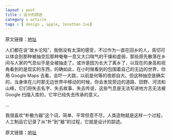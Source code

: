 ```yaml
---
layout : post
title : 设计的踪迹
category : article
tags : [ design , apple, Jonathan Ive]
---
```


原文链接：[地址](http://www.hi-id.com/?p=2716)

人们都在说“故乡沦陷”，我倒没有太深的感受，不过作为一直在回乡的人，真切可以体会到那种被抽空后那种奄奄一息又大口喘气的干燥和虚弱，那些原先散落在乡间与人家的气息似乎是全被抽走了。或许是因为长大了离乡了，以现在的身高和视角看到的是现实的东西，的确如此，在小时候看到的包围着自己的无边的世界，你用 Google Maps 去看，会吓一大跳，以前是何等的夜郎自大。但这种抽空是确实的，当身体在儿时那无边世界中移动的时候，你会发现旁边的道路、田野、河流和山峰，它们将失去名字、失去故事、失去传说，这些气息是无法写进地方志无法被 Google 扫描入库的，它早已经失去传承的意义。

... 

我很喜欢“朴散为器”这个词，简单、平常但意不尽，人类造物就是这样一个过程，人工制品它记录了从“朴”到“器”的过程，它就是设计的踪迹。



原文链接：[地址](http://www.hi-id.com/?p=2716)